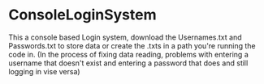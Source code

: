# ConsoleLoginSystem
This a console based Login system, download the Usernames.txt and Passwords.txt to store data or create the .txts in a path you're running the code in.
(In the process of fixing data reading, problems with entering a username that doesn't exist and entering a password that does and still logging in vise versa)
